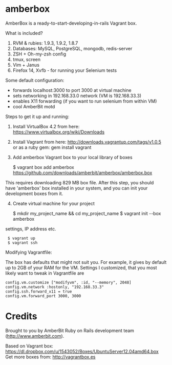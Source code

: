 amberbox
========

AmberBox is a ready-to-start-developing-in-rails Vagrant box.

What is included?

1. RVM & rubies: 1.9.3, 1.9.2, 1.8.7
2. Databases: MySQL, PostgreSQL, mongodb, redis-server
3. ZSH + Oh-my-zsh config
4. tmux, screen
5. Vim + Janus
6. Firefox 14, Xvfb - for running your Selenium tests

Some default configuration:
- forwards localhost:3000 to port 3000 at virtual machine
- sets networking in 192.168.33.0 network (VM is 192.168.33.3)
- enables X11 forwarding (if you want to run selenium from within VM)
- cool AmberBit motd

Steps to get it up and running:

1. Install VirtualBox 4.2 from here: https://www.virtualbox.org/wiki/Downloads
2. Install Vagrant from here:
http://downloads.vagrantup.com/tags/v1.0.5  or as a ruby gem: gem
install vagrant
3. Add amberbox Vagrant box to your local library of boxes

    $ vagrant box add amberbox https://github.com/downloads/amberbit/amberbox/amberbox.box    

This requires downloading 829 MB box file. After this step, you should   
have 'amberbox' box installed in your system, and you can init
your development boxes from it.

4. Create virtual machine for your project


     $ mkdir my_project_name && cd my_project_name
     $ vagrant init --box amberbox
    

settings, IP address etc.

     $ vagrant up
     $ vagrant ssh

Modifying Vagrantfile:

The box has defaults that might not suit you. For example, it gives by
default up to 2GB of your RAM for the VM. Settings I customized, that
you most likely want to tweak in Vagrantfile are

    config.vm.customize ["modifyvm", :id, "--memory", 2048]
    config.vm.network :hostonly, "192.168.33.3"
    config.ssh.forward_x11 = true
    config.vm.forward_port 3000, 3000
    
    
Credits
=======

Brought to you by AmberBit Ruby on Rails development team (http://www.amberbit.com).

Based on Vagrant box: https://dl.dropbox.com/u/1543052/Boxes/UbuntuServer12.04amd64.box
Get more boxes from: http://vagrantbox.es
